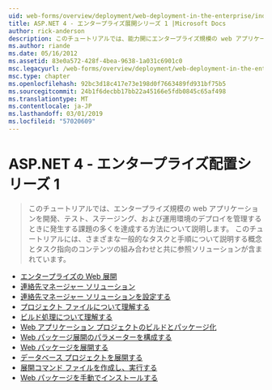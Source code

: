 ```yaml
---
uid: web-forms/overview/deployment/web-deployment-in-the-enterprise/index
title: ASP.NET 4 - エンタープライズ展開シリーズ 1 |Microsoft Docs
author: rick-anderson
description: このチュートリアルでは、能力開にエンタープライズ規模の web アプリケーションの展開を管理するときに発生する課題の多くを達成する方法について説明しています.
ms.author: riande
ms.date: 05/16/2012
ms.assetid: 83e0a572-428f-4bea-9638-1a031c6901c0
msc.legacyurl: /web-forms/overview/deployment/web-deployment-in-the-enterprise
msc.type: chapter
ms.openlocfilehash: 92bc3d18c417e73e198d0f7663489fd931bf75b5
ms.sourcegitcommit: 24b1f6decbb17bb22a45166e5fdb0845c65af498
ms.translationtype: MT
ms.contentlocale: ja-JP
ms.lasthandoff: 03/01/2019
ms.locfileid: "57020609"
---
```

<a name="aspnet-4---enterprise-deployment-series-1"></a>ASP.NET 4 - エンタープライズ配置シリーズ 1
====================
> このチュートリアルでは、エンタープライズ規模の web アプリケーションを開発、テスト、ステージング、および運用環境のデプロイを管理するときに発生する課題の多くを達成する方法について説明します。 このチュートリアルには、さまざまな一般的なタスクと手順について説明する概念とタスク指向のコンテンツの組み合わせと共に参照ソリューションが含まれています。


- [エンタープライズの Web 展開](web-deployment-in-the-enterprise.md)
- [連絡先マネージャー ソリューション](the-contact-manager-solution.md)
- [連絡先マネージャー ソリューションを設定する](setting-up-the-contact-manager-solution.md)
- [プロジェクト ファイルについて理解する](understanding-the-project-file.md)
- [ビルド処理について理解する](understanding-the-build-process.md)
- [Web アプリケーション プロジェクトのビルドとパッケージ化](building-and-packaging-web-application-projects.md)
- [Web パッケージ展開のパラメーターを構成する](configuring-parameters-for-web-package-deployment.md)
- [Web パッケージを展開する](deploying-web-packages.md)
- [データベース プロジェクトを展開する](deploying-database-projects.md)
- [展開コマンド ファイルを作成し、実行する](creating-and-running-a-deployment-command-file.md)
- [Web パッケージを手動でインストールする](manually-installing-web-packages.md)
